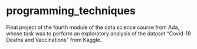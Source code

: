 # programming_techniques
Final project of the fourth module of the data science course from Ada, whose task was to perform an exploratory analysis of the dataset “Covid-19 Deaths and Vaccinations” from Kaggle.
